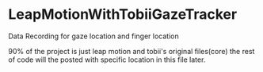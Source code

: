 # LeapMotionWithTobiiGazeTracker
Data Recording for gaze location and finger location

90% of the project is just leap motion and tobii's original files(core)
the rest of code will the posted with specific location in this file later.
